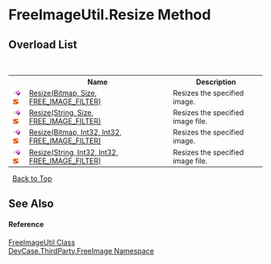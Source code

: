 # FreeImageUtil.Resize Method 
 


## Overload List
&nbsp;<table><tr><th></th><th>Name</th><th>Description</th></tr><tr><td>![Public method](media/pubmethod.gif "Public method")![Static member](media/static.gif "Static member")</td><td><a href="M_DevCase_ThirdParty_FreeImage_FreeImageUtil_Resize">Resize(Bitmap, Size, FREE_IMAGE_FILTER)</a></td><td>
Resizes the specified image.</td></tr><tr><td>![Public method](media/pubmethod.gif "Public method")![Static member](media/static.gif "Static member")</td><td><a href="M_DevCase_ThirdParty_FreeImage_FreeImageUtil_Resize_2">Resize(String, Size, FREE_IMAGE_FILTER)</a></td><td>
Resizes the specified image file.</td></tr><tr><td>![Public method](media/pubmethod.gif "Public method")![Static member](media/static.gif "Static member")</td><td><a href="M_DevCase_ThirdParty_FreeImage_FreeImageUtil_Resize_1">Resize(Bitmap, Int32, Int32, FREE_IMAGE_FILTER)</a></td><td>
Resizes the specified image.</td></tr><tr><td>![Public method](media/pubmethod.gif "Public method")![Static member](media/static.gif "Static member")</td><td><a href="M_DevCase_ThirdParty_FreeImage_FreeImageUtil_Resize_3">Resize(String, Int32, Int32, FREE_IMAGE_FILTER)</a></td><td>
Resizes the specified image file.</td></tr></table>&nbsp;
<a href="#freeimageutil.resize-method">Back to Top</a>

## See Also


#### Reference
<a href="T_DevCase_ThirdParty_FreeImage_FreeImageUtil">FreeImageUtil Class</a><br /><a href="N_DevCase_ThirdParty_FreeImage">DevCase.ThirdParty.FreeImage Namespace</a><br />